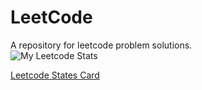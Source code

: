 # LeetCode
A repository for leetcode problem solutions.<br/>
![My Leetcode Stats](https://leetcard.jacoblin.cool/a7870211?theme=unicorn&font=Signika&ext=activity)

[Leetcode States Card](https://github.com/JacobLinCool/LeetCode-Stats-Card)
